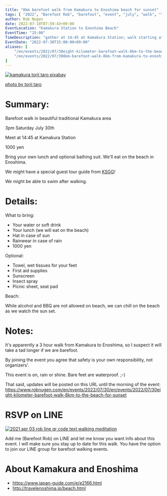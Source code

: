 ```yaml
---
title: "8km barefoot walk from Kamakura to Enoshima beach for sunset"
tags: [ "2022", "Barefoot Rob", "barefoot", "event", "july", "walk", "takao", "はだし", "Kamakura", "Enoshima", "beach", "裸足のロブ" ]
author: Rob Nugen
date: 2022-07-10T07:59:43+09:00
EventLocation: "Kamakura Station to Enoshima Beach"
EventTime: "15:00"
TimeDescription: "gather at 14:45 at Kamakura Station; walk starting at 15:00"
EventDate: "2022-07-30T15:00:00+09:00"
aliases: [
    "/en/events/2022/07/30eight-kilometer-barefoot-walk-8km-to-the-beach-for-sunset",
    "/en/events/2022/07/308km-barefoot-walk-8km-from-kamakura-to-enoshima-beach-for-sunset",
]
---
```


[![kamakura torii taro pixabay](//b.robnugen.com/blog/2022/kamakura_torii_taro_pixabay.jpg)](//b.robnugen.com/blog/2022/kamakura_torii_taro_pixabay.jpg)


<p class="note">
   <a href="https://pixabay.com/users/torii_taro-252627/">photo by torii taro</a>
</p>

# Summary:

Barefoot walk in beautiful traditional Kamakura area

3pm Saturday July 30th

Meet at 14:45 at Kamakura Station

1000 yen

Bring your own lunch and optional bathing suit.  We'll eat on the beach in Enoshima.

We might have a special guest tour guide from [KSGG](https://volunteerguide-ksgg.jp/)!

We might be able to swim after walking.

# Details:

What to bring:
* Your water or soft drink
* Your lunch (we will eat on the beach)
* Hat in case of sun
* Rainwear in case of rain
* 1000 yen

 Optional:
* Towel, wet tissues for your feet
* First aid supplies
* Sunscreen
* Insect spray
* Picnic sheet, seat pad

Beach:

While alcohol and BBQ are not allowed on beach, we can chill on the beach as we watch the sun set.

# Notes:

It's apparently a 3 hour walk from Kamakura to Enoshima, so I suspect it will take a tad longer if we are barefoot.

By joining the event you agree that safety is your own responsibility, not organizers'.

This event is on, rain or shine.  Bare feet are waterproof.  ;-)

That said, updates will be posted on this URL until the morning of the event:
https://www.robnugen.com/en/events/2022/07/30/en/events/2022/07/30eight-kilometer-barefoot-walk-8km-to-the-beach-for-sunset

# RSVP on LINE

[![2021 apr 03 rob line qr code text walking meditation](//b.robnugen.com/blog/2021/thumbs/2021_sep_25_rob_line_qr_code_text_walk_and_talk.jpg)](//b.robnugen.com/blog/2021/2021_sep_25_rob_line_qr_code_text_walk_and_talk.jpg)

Add me (Barefoot Rob) on LINE and let me know you want info about this event.
I will make sure you stay up to date for this walk.
You have the option to join our LINE group for barefoot walking events.

# About Kamakura and Enoshima

* https://www.japan-guide.com/e/e2166.html
* http://travelenoshima.jp/beach.html
